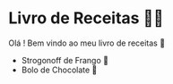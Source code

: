 # Livro de Receitas :man_cook: 

Olá ! Bem vindo ao meu livro de receitas :call_me_hand: 

- Strogonoff de Frango :chicken: 
- Bolo de Chocolate :birthday: